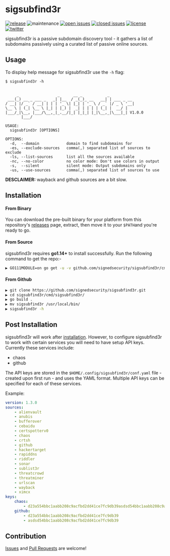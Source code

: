 # sigsubfind3r

[![release](https://img.shields.io/github/release/drsigned/sigsubfind3r?style=flat&color=0040ff)](https://github.com/signedsecurity/sigsubfind3r/releases) ![maintenance](https://img.shields.io/badge/maintained%3F-yes-0040ff.svg) [![open issues](https://img.shields.io/github/issues-raw/drsigned/sigsubfind3r.svg?style=flat&color=0040ff)](https://github.com/signedsecurity/sigsubfind3r/issues?q=is:issue+is:open) [![closed issues](https://img.shields.io/github/issues-closed-raw/drsigned/sigsubfind3r.svg?style=flat&color=0040ff)](https://github.com/signedsecurity/sigsubfind3r/issues?q=is:issue+is:closed) [![license](https://img.shields.io/badge/license-MIT-gray.svg?colorB=0040FF)](https://github.com/signedsecurity/sigsubfind3r/blob/master/LICENSE) [![twitter](https://img.shields.io/badge/twitter-@signedsecurity-0040ff.svg)](https://twitter.com/signedsecurity)

sigsubfind3r is a passive subdomain discovery tool - it gathers a list of subdomains passively using a curated list of passive online sources.

## Usage

To display help message for sigsubfind3r use the `-h` flag:

```
$ sigsubfind3r -h


     _                 _      __ _           _
 ___(_) __ _ ___ _   _| |__  / _(_)_ __   __| | ___ _ __
/ __| |/ _` / __| | | | '_ \| |_| | '_ \ / _` |/ _ \ '__|
\__ \ | (_| \__ \ |_| | |_) |  _| | | | | (_| |  __/ |
|___/_|\__, |___/\__,_|_.__/|_| |_|_| |_|\__,_|\___|_| V1.0.0
       |___/

USAGE:
  sigsubfind3r [OPTIONS]

OPTIONS:
  -d,  --domain            domain to find subdomains for
  -es, --exclude-sources   comma(,) separated list of sources to exclude
  -ls, --list-sources      list all the sources available
  -nc, --no-color          no color mode: Don't use colors in output
  -s,  --silent            silent mode: Output subdomains only
  -us, --use-sources       comma(,) separated list of sources to use

```

**DESCLAIMER:** wayback and github sources are a bit slow.

## Installation

#### From Binary

You can download the pre-built binary for your platform from this repository's [releases](https://github.com/signedsecurity/sigsubfind3r/releases/) page, extract, then move it to your `$PATH`and you're ready to go.

#### From Source

sigsubfind3r requires **go1.14+** to install successfully. Run the following command to get the repo:-

```bash
▶ GO111MODULE=on go get -u -v github.com/signedsecurity/sigsubfind3r/cmd/sigsubfind3r
```

#### From Github

```bash
▶ git clone https://github.com/signedsecurity/sigsubfind3r.git
▶ cd sigsubfind3r/cmd/sigsubfind3r/
▶ go build . 
▶ mv sigsubfind3r /usr/local/bin/
▶ sigsubfind3r -h
```

## Post Installation

sigsubfind3r will work after [installation](#installation). However, to configure sigsubfind3r to work with certain services you will need to have setup API keys. Currently these services include:

* chaos
* github

The API keys are stored in the `$HOME/.config/sigsubfind3r/conf.yaml` file - created upon first run - and uses the YAML format. Multiple API keys can be specified for each of these services.

Example:

```yaml
version: 1.3.0
sources:
    - alienvault
    - anubis
    - bufferover
    - cebaidu
    - certspotterv0
    - chaos
    - crtsh
    - github
    - hackertarget
    - rapiddns
    - riddler
    - sonar
    - sublist3r
    - threatcrowd
    - threatminer
    - urlscan
    - wayback
    - ximcx
keys:
    chaos:
        - d23a554bbc1aabb208c9acfbd2dd41ce7fc9db39asdsd54bbc1aabb208c9acfb
    github:
        - d23a554bbc1aabb208c9acfbd2dd41ce7fc9db39
        - asdsd54bbc1aabb208c9acfbd2dd41ce7fc9db39
```
## Contribution

[Issues](https://github.com/signedsecurity/sigsubfind3r/issues) and [Pull Requests](https://github.com/signedsecurity/sigsubfind3r/pulls) are welcome! 